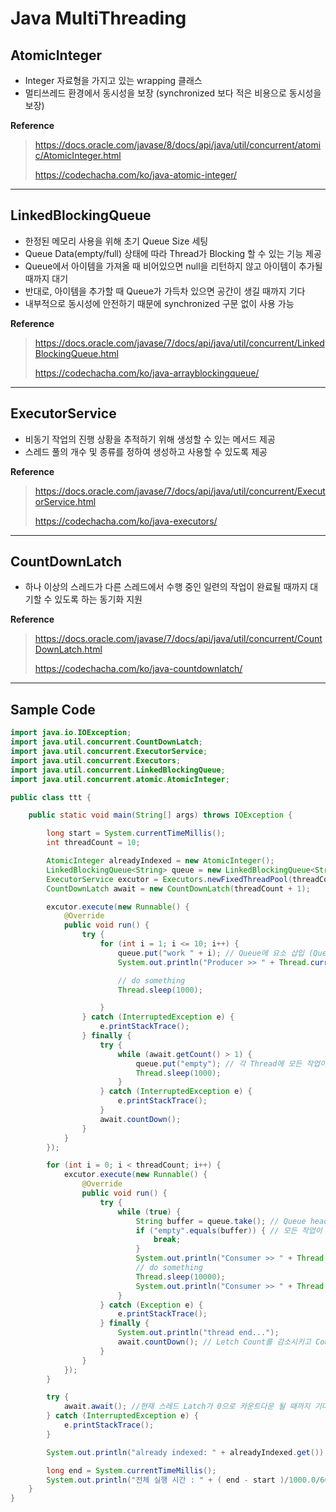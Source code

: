 # Java MultiThreading

## AtomicInteger

- Integer 자료형을 가지고 있는 wrapping 클래스
- 멀티쓰레드 환경에서 동시성을 보장 (synchronized 보다 적은 비용으로 동시성을 보장)

**Reference**

> https://docs.oracle.com/javase/8/docs/api/java/util/concurrent/atomic/AtomicInteger.html
>
> https://codechacha.com/ko/java-atomic-integer/

---

## LinkedBlockingQueue

- 한정된 메모리 사용을 위해 초기 Queue Size 세팅
- Queue Data(empty/full) 상태에 따라 Thread가 Blocking 할 수 있는 기능 제공
- Queue에서 아이템을 가져올 때 비어있으면 null을 리턴하지 않고 아이템이 추가될 때까지 대기
- 반대로, 아이템을 추가할 때 Queue가 가득차 있으면 공간이 생길 때까지 기다
- 내부적으로 동시성에 안전하기 때문에 synchronized 구문 없이 사용 가능

**Reference**

> https://docs.oracle.com/javase/7/docs/api/java/util/concurrent/LinkedBlockingQueue.html
>
> https://codechacha.com/ko/java-arrayblockingqueue/

---

## ExecutorService

- 비동기 작업의 진행 상황을 추적하기 위해 생성할 수 있는 메서드 제공
- 스레드 풀의 개수 및 종류를 정하여 생성하고 사용할 수 있도록 제공

**Reference**

> https://docs.oracle.com/javase/7/docs/api/java/util/concurrent/ExecutorService.html
>
> https://codechacha.com/ko/java-executors/

---

## CountDownLatch

- 하나 이상의 스레드가 다른 스레드에서 수행 중인 일련의 작업이 완료될 때까지 대기할 수 있도록 하는 동기화 지원

**Reference**

> https://docs.oracle.com/javase/7/docs/api/java/util/concurrent/CountDownLatch.html
>
> https://codechacha.com/ko/java-countdownlatch/

---

## Sample Code

```java
import java.io.IOException;
import java.util.concurrent.CountDownLatch;
import java.util.concurrent.ExecutorService;
import java.util.concurrent.Executors;
import java.util.concurrent.LinkedBlockingQueue;
import java.util.concurrent.atomic.AtomicInteger;

public class ttt {

	public static void main(String[] args) throws IOException {

		long start = System.currentTimeMillis();
		int threadCount = 10;

		AtomicInteger alreadyIndexed = new AtomicInteger();
		LinkedBlockingQueue<String> queue = new LinkedBlockingQueue<String>(threadCount);
		ExecutorService excutor = Executors.newFixedThreadPool(threadCount + 1);
		CountDownLatch await = new CountDownLatch(threadCount + 1);

		excutor.execute(new Runnable() {
			@Override
			public void run() {
				try {
					for (int i = 1; i <= 10; i++) {
						queue.put("work " + i); // Queue에 요소 삽입 (Queue가 꽉 찼을 경우 대기)
						System.out.println("Producer >> " + Thread.currentThread().getName() + " take: " + i + ", remain: " + queue.size() +  "work ");

						// do something
						Thread.sleep(1000);

					}
				} catch (InterruptedException e) {
					e.printStackTrace();
				} finally {
					try {
						while (await.getCount() > 1) {
							queue.put("empty"); // 각 Thread에 모든 작업이 끝났다는 표식을 남기자. (인터럽트 여부 혹은 종료 메시지를 보내는 방법도 존재)
							Thread.sleep(1000);
						}
					} catch (InterruptedException e) {
						e.printStackTrace();
					}
					await.countDown();
				}
			}
		});

		for (int i = 0; i < threadCount; i++) {
			excutor.execute(new Runnable() {
				@Override
				public void run() {
					try {
						while (true) {
							String buffer = queue.take(); // Queue head 요소를 꺼낸다. (Queue가 비어있다면 대기)
							if ("empty".equals(buffer)) { // 모든 작업이 끝났다는 표식이 있다면 해당 Thread 종료
								break;
							}
							System.out.println("Consumer >> " + Thread.currentThread().getName() + " take: " + buffer + ", remain: " + queue.size());
							// do something
							Thread.sleep(10000);
							System.out.println("Consumer >> " + Thread.currentThread().getName() + "  take: " + buffer + " EEEEEEEnd");
						}
					} catch (Exception e) {
						e.printStackTrace();
					} finally {
						System.out.println("thread end...");
						await.countDown(); // Letch Count를 감소시키고 Count가 0에 도달하면 대기 중인 모든 스레드를 해제
					}
				}
			});
		}

		try {
			await.await(); //현재 스레드 Latch가 0으로 카운트다운 될 때까지 기다린다.
		} catch (InterruptedException e) {
			e.printStackTrace();
		}

		System.out.println("already indexed: " + alreadyIndexed.get());

		long end = System.currentTimeMillis();
		System.out.println("전체 실행 시간 : " + ( end - start )/1000.0/60.0 + " min (" + ( end - start )/1000.0  + " sec)");
	}
}
```
